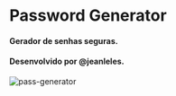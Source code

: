 # Password Generator

#### Gerador de senhas seguras.
#### Desenvolvido por @jeanleles.
![pass-generator](https://user-images.githubusercontent.com/7783578/221436778-f251eb16-f300-40fa-a262-eef2c18dbad2.png)
